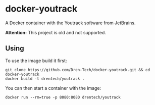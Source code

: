 # docker-youtrack
A Docker container with the Youtrack software from JetBrains.

__Attention:__ This project is old and not supported.

## Using
To use the image build it first:

```
git clone https://github.com/Dren-Tech/docker-youtrack.git && cd docker-youtrack
docker build -t drentech/youtrack .
```

You can then start a container with the image:

```
docker run --rm=true -p 8080:8080 drentech/youtrack
```
